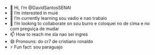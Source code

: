 - 👋 Hi, I’m @DavidSantosSENAI
- 👀 I’m interested in muié
- 🌱 I’m currently learning sou vadio e nao trabaio
- 💞️ I’m looking to collaborate on sou burro e coloquei no de cima e no com preguiça de mudar
- 📫 How to reach me sla nao sei ingres
- 😄 Pronouns: do cr7 de cristiano ronaldo
- ⚡ Fun fact: sou paraguajo

<!---
DavidSantosSENAI/DavidSantosSENAI is a ✨ special ✨ repository because its `README.md` (this file) appears on your GitHub profile.
You can click the Preview link to take a look at your changes.
--->
